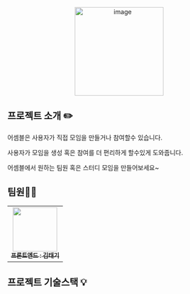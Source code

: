 <p align="middle" >
<img width="200" alt="image" src="https://github.com/taeginote/Assembled/assets/103398790/460514cd-dd01-47e5-8bab-d95966010081">
</p>

## 프로젝트 소개 ✏️

어셈블은 사용자가 직접 모임을 만들거나 참여할수 있습니다.

사용자가 모임을 생성 혹은 참여를 더 편리하게 할수있게 도와줍니다.

어셈블에서 원하는 팀원 혹은 스터디 모임을 만들어보세요~

## 팀원🙋‍♂️

<table>
  <tbody>
    <tr>
      <td align="center"><a href="https://github.com/taeginote"><img src="https://avatars.githubusercontent.com/u/103398790?v=4" width="100px;" alt=""/><br /><sub><b>프론트엔드 : 김태기 </b></sub></a><br /></td>
    </tr>
  </tbody>
</table>

## 프로젝트 기술스택 💡
